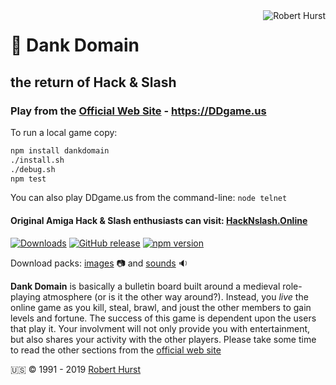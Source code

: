 <img src="https://avatars.githubusercontent.com/theflyingape" title="Robert Hurst" align="right">

# :crown: Dank Domain

## the return of Hack &amp; Slash

### Play from the [Official Web Site](https://ddgame.us) - https://DDgame.us

To run a local game copy:

```bash
npm install dankdomain
./install.sh
./debug.sh
npm test
```

You can also play DDgame.us from the command-line: `node telnet`

#### Original Amiga Hack & Slash enthusiasts can visit: [HackNslash.Online](https://www.telnetbbsguide.com/bbs/hacknslash-online/)

[![Downloads](https://img.shields.io/npm/dy/dankdomain.svg)](https://www.npmjs.com/package/dankdomain)
[![GitHub release](https://img.shields.io/github/release/theflyingape/dankdomain.svg)](https://github.com/theflyingape/dankdomain/releases) [![npm version](https://badge.fury.io/js/dankdomain.svg)](https://www.npmjs.com/package/dankdomain)

Download packs: [images](https://drive.google.com/open?id=1jjLPtGf_zld416pxytZfbfCHREZTghkW) :camera:
and [sounds](https://drive.google.com/open?id=1UvqQJbN61VbWVduONXgo1gm9yvGI0Qp8) :sound:

**Dank Domain** is basically a bulletin board built around a medieval role-playing atmosphere (or is it the other way around?). Instead, you _live_ the online game as you kill, steal, brawl, and joust the other members to gain levels and fortune. The success of this game is dependent upon the users that play it. Your involvment will not only provide you with entertainment, but also shares your activity with the other players. Please take some time to read the other sections from the [official web site](https://ddgame.us)

:us: :copyright: 1991 - 2019 [Robert Hurst](https://robert.hurst-ri.us)
